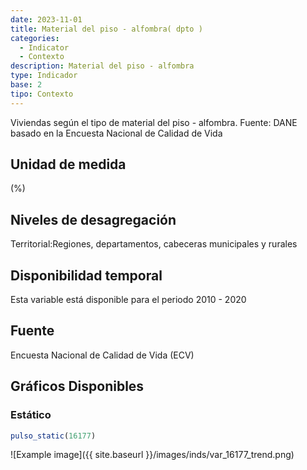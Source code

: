 ```yaml
---
date: 2023-11-01
title: Material del piso - alfombra( dpto )
categories:
  - Indicator
  - Contexto
description: Material del piso - alfombra
type: Indicador
base: 2
tipo: Contexto
--- 
```


Viviendas según el tipo de material del piso - alfombra.
Fuente: DANE basado en la Encuesta Nacional de Calidad de Vida

## Unidad de medida
(%)

## Niveles de desagregación
Territorial:Regiones, departamentos, cabeceras municipales y rurales

## Disponibilidad temporal
Esta variable está disponible para el periodo 2010 - 2020

## Fuente
Encuesta Nacional de Calidad de Vida (ECV)

## Gráficos Disponibles

### Estático

``` R
pulso_static(16177)
```

![Example image]({{ site.baseurl }}/images/inds/var_16177_trend.png)